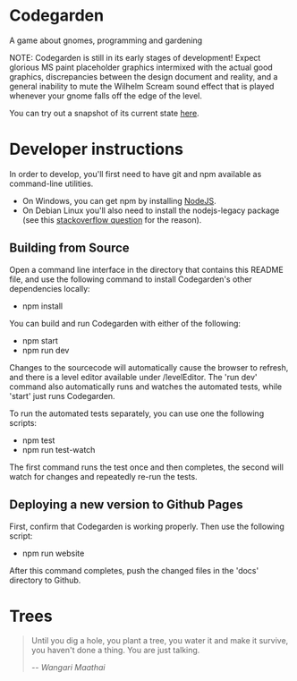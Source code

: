 # Codegarden
A game about gnomes, programming and gardening

NOTE: Codegarden is still in its early stages of development!
Expect glorious MS paint placeholder graphics intermixed with the actual good graphics, discrepancies between the design
document and reality, and a general inability to mute the Wilhelm Scream sound effect that is played whenever your gnome
falls off the edge of the level.

You can try out a snapshot of its current state [here](https://topdesk.github.io/codegarden).

# Developer instructions

In order to develop, you'll first need to have git and npm available as command-line utilities.
- On Windows, you can get npm by installing [NodeJS](https://nodejs.org).
- On Debian Linux you'll also need to install the nodejs-legacy package (see this
[stackoverflow question](http://stackoverflow.com/questions/21168141/cannot-install-packages-using-node-package-manager-in-ubuntu)
 for the reason).

## Building from Source

Open a command line interface in the directory that contains this README file, and use the following command to install Codegarden's other dependencies locally:
- npm install

You can build and run Codegarden with either of the following:
- npm start
- npm run dev

Changes to the sourcecode will automatically cause the browser to refresh, and there is a level editor available under /levelEditor. The 'run dev' command also automatically runs and watches the automated tests, while 'start' just runs Codegarden.

To run the automated tests separately, you can use one the following scripts:
- npm test
- npm run test-watch

The first command runs the test once and then completes, the second will watch for changes and repeatedly re-run the tests.

## Deploying a new version to Github Pages
First, confirm that Codegarden is working properly. Then use the following script:
- npm run website

After this command completes, push the changed files in the 'docs' directory to Github.

# Trees

> Until you dig a hole, you plant a tree, you water it and make it
> survive, you haven't done a thing. You are just talking.
>
> -- <cite>Wangari Maathai</cite>
